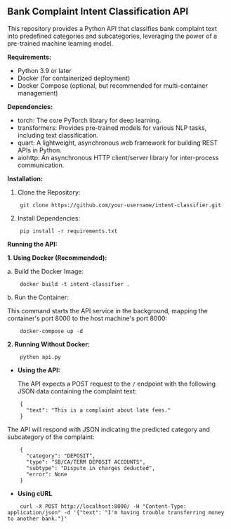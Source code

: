 
## Bank Complaint Intent Classification API

This repository provides a Python API that classifies bank complaint text into predefined categories and subcategories, leveraging the power of a pre-trained machine learning model.

**Requirements:**

-   Python 3.9 or later
-   Docker (for containerized deployment)
-   Docker Compose (optional, but recommended for multi-container management)

**Dependencies:**

-   torch: The core PyTorch library for deep learning.
-   transformers: Provides pre-trained models for various NLP tasks, including text classification.
-   quart: A lightweight, asynchronous web framework for building REST APIs in Python.
-   aiohttp: An asynchronous HTTP client/server library for inter-process communication.

**Installation:**

1.  Clone the Repository:

```
	git clone https://github.com/your-username/intent-classifier.git
```

2.  Install Dependencies:
```
	pip install -r requirements.txt
```

**Running the API:**

**1. Using Docker (Recommended):**

a. Build the Docker Image:
```
	docker build -t intent-classifier .
```

b. Run the Container:

This command starts the API service in the background, mapping the container's port 8000 to the host machine's port 8000:
```
	docker-compose up -d
```

**2. Running Without Docker:**
```
	python api.py
```
- **Using the API:**

	The API expects a POST request to the `/` endpoint with the following JSON data containing the complaint text:
```
	{
	  "text": "This is a complaint about late fees."
	}
```
The API will respond with JSON indicating the predicted category and subcategory of the complaint:
```
	{
	  "category": "DEPOSIT",
	  "type": "SB/CA/TERM DEPOSIT ACCOUNTS",
	  "subtype": "Dispute in charges deducted",
	  "error": None
	}
```

- **Using cURL**
```
	curl -X POST http://localhost:8000/ -H "Content-Type: application/json" -d '{"text": "I'm having trouble transferring money to another bank."}'

```